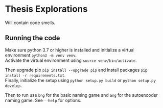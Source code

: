 # Thesis Explorations

Will contain code smells.

## Running the code

Make sure python 3.7 or higher is installed and initialize a virtual environment `python3 -m venv venv`.<br>
Activate the virtual environment using `source venv/bin/activate`.<br>

Then upgrade pip `pip install --upgrade pip` and install packages `pip install -r requirements.txt`.<br>
Finally, initialize the setup using `python setup.py build` or `python setup.py develop`.<br>

Then to run use `bng` for the basic naming game and `ang` for the autoencoder naming game. See `--help` for options.